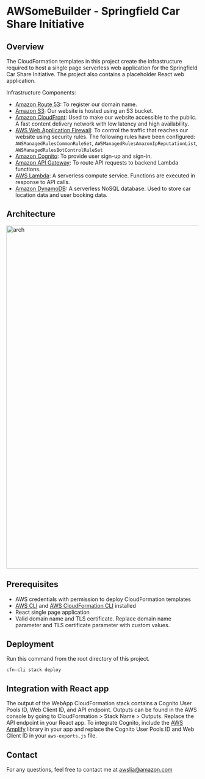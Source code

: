 # AWSomeBuilder - Springfield Car Share Initiative

## Overview

The CloudFormation templates in this project create the infrastructure required to host a single page serverless web application for the Springfield Car Share Initiative. The project also contains a placeholder React web application.

Infrastructure Components:

- [Amazon Route 53](https://aws.amazon.com/route53/): To register our domain name.
- [Amazon S3](https://aws.amazon.com/s3/): Our website is hosted using an S3 bucket.
- [Amazon CloudFront](https://aws.amazon.com/cloudfront): Used to make our website accessible to the public. A fast content delivery network with low latency and high availability.
- [AWS Web Application Firewall](https://aws.amazon.com/waf/): To control the traffic that reaches our website using security rules. The following rules have been configured: `AWSManagedRulesCommonRuleSet`, `AWSManagedRulesAmazonIpReputationList`, `AWSManagedRulesBotControlRuleSet`
- [Amazon Cognito](https://aws.amazon.com/cognito/): To provide user sign-up and sign-in.
- [Amazon API Gateway](https://aws.amazon.com/apigateway/): To route API requests to backend Lambda functions.
- [AWS Lambda](https://aws.amazon.com/lambda/): A serverless compute service. Functions are executed in response to API calls.
- [Amazon DynamoDB](https://aws.amazon.com/dynamodb/): A serverless NoSQL database. Used to store car location data and user booking data.

## Architecture

<img width="900" alt="arch" src="https://user-images.githubusercontent.com/57345244/130268637-db2b5064-7650-41d9-ba6e-4774d6c8db0b.png">

## Prerequisites

- AWS credentials with permission to deploy CloudFormation templates
- [AWS CLI](https://docs.aws.amazon.com/cli/latest/userguide/cli-chap-install.html) and [AWS CloudFormation CLI](https://github.com/Kotaimen/awscfncli) installed
- React single page application
- Valid domain name and TLS certificate. Replace domain name parameter and TLS certificate parameter with custom values. 

## Deployment

Run this command from the root directory of this project.

`cfn-cli stack deploy`

## Integration with React app

The output of the WebApp CloudFormation stack contains a Cognito User Pools ID, Web Client ID, and API endpoint. Outputs can be found in the AWS console by going to CloudFormation > Stack Name > Outputs. Replace the API endpoint in your React app. To integrate Cognito, include the [AWS Amplify](https://www.npmjs.com/package/aws-amplify) library in your app and replace the Cognito User Pools ID and Web Client ID in your `aws-exports.js` file. 

## Contact

For any questions, feel free to contact me at awslia@amazon.com
